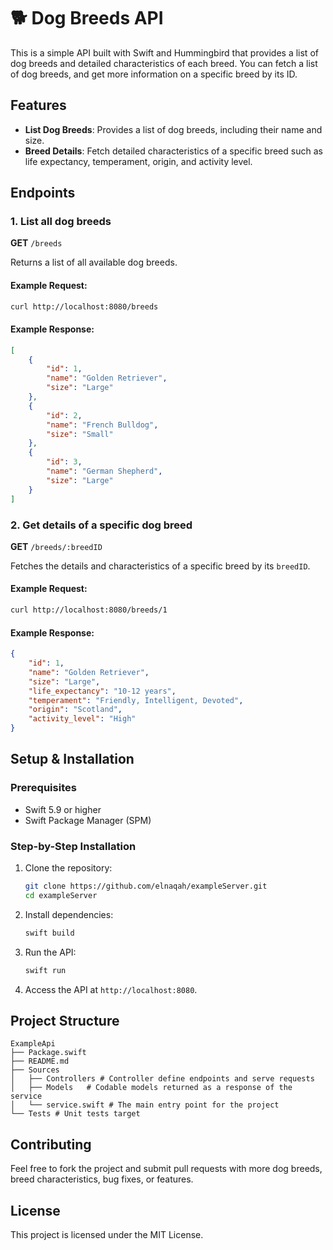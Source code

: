 
# 🐕 Dog Breeds API

This is a simple API built with Swift and Hummingbird that provides a list of dog breeds and detailed characteristics of each breed. You can fetch a list of dog breeds, and get more information on a specific breed by its ID.

## Features

- **List Dog Breeds**: Provides a list of dog breeds, including their name and size.
- **Breed Details**: Fetch detailed characteristics of a specific breed such as life expectancy, temperament, origin, and activity level.

## Endpoints

### 1. List all dog breeds

**GET** `/breeds`

Returns a list of all available dog breeds.

#### Example Request:
```bash
curl http://localhost:8080/breeds
```

#### Example Response:
```json
[
    {
        "id": 1,
        "name": "Golden Retriever",
        "size": "Large"
    },
    {
        "id": 2,
        "name": "French Bulldog",
        "size": "Small"
    },
    {
        "id": 3,
        "name": "German Shepherd",
        "size": "Large"
    }
]
```

### 2. Get details of a specific dog breed

**GET** `/breeds/:breedID`

Fetches the details and characteristics of a specific breed by its `breedID`.

#### Example Request:
```bash
curl http://localhost:8080/breeds/1
```

#### Example Response:
```json
{
    "id": 1,
    "name": "Golden Retriever",
    "size": "Large",
    "life_expectancy": "10-12 years",
    "temperament": "Friendly, Intelligent, Devoted",
    "origin": "Scotland",
    "activity_level": "High"
}
```

## Setup & Installation

### Prerequisites

- Swift 5.9 or higher
- Swift Package Manager (SPM)

### Step-by-Step Installation

1. Clone the repository:
   ```bash
   git clone https://github.com/elnaqah/exampleServer.git
   cd exampleServer
   ```

2. Install dependencies:
   ```bash
   swift build
   ```

3. Run the API:
   ```bash
   swift run
   ```

4. Access the API at `http://localhost:8080`.

## Project Structure

```
ExampleApi
├── Package.swift
├── README.md
├── Sources
│   ├── Controllers # Controller define endpoints and serve requests
│   ├── Models   # Codable models returned as a response of the service
│   └── service.swift # The main entry point for the project
└── Tests # Unit tests target
```

## Contributing

Feel free to fork the project and submit pull requests with more dog breeds, breed characteristics, bug fixes, or features.

## License

This project is licensed under the MIT License.
